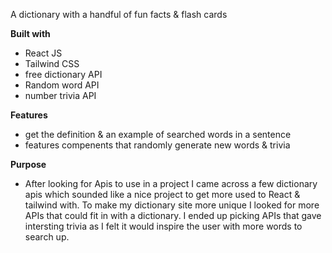 A dictionary with a handful of fun facts & flash cards

**Built with**
- React JS
- Tailwind CSS
- free dictionary API
- Random word API
- number trivia API

**Features**
- get the definition & an example of searched words in a sentence
- features compenents that randomly generate new words & trivia

**Purpose**
- After looking for Apis to use in a project I came across a few dictionary apis which sounded like a nice project to get more used to React & tailwind with. To make my dictionary site more unique I looked for more APIs that could fit in with a dictionary. I ended up picking APIs that gave intersting trivia as I felt it would inspire the user with more words to search up.